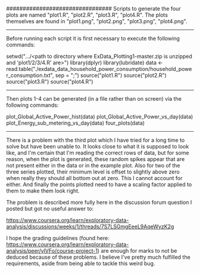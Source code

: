 ################################
Scripts to generate the four plots are named "plot1.R", "plot2.R", "plot3.R", "plot4.R".
The plots themselves are found in "plot1.png", "plot2.png", "plot3.png", "plot4.png".

-----
Before running each script it is first necessary to execute the following commands:

setwd(".../<path to directory where ExData_Plotting1-master.zip is unzipped and 'plot1/2/3/4.R' are>")
library(dplyr)
library(lubridate)
data <- read.table("./exdata_data_household_power_consumption/household_power_consumption.txt", sep = ";")
source("plot1.R")
source("plot2.R")
source("plot3.R")
source("plot4.R")

-----
Then plots 1-4 can be generated (in a file rather than on screen) via the following commands:

plot_Global_Active_Power_hist(data)
plot_Global_Active_Power_vs_day(data)
plot_Energy_sub_metering_vs_day(data)
four_plots(data)


-----
There is a problem with the third plot which I have tried for a long time to solve but have been unable to. 
It looks close to what it is supposed to look like, and I'm certain that I'm reading the correct rows of data,
but for some reason, when the plot is generated, these random spikes appear that are not present either in the 
data or in the example plot. Also for two of the three series plotted, their minimum level is offset to slightly
above zero when really they should all bottom out at zero. This I cannot account for either. And finally the 
points plotted need to have a scaling factor applied to them to make them look right.

The problem is described more fully here in the discussion forum question I posted but got no useful answer to:

https://www.coursera.org/learn/exploratory-data-analysis/discussions/weeks/1/threads/7S7LSGmgEeeL9AqeWyzK2g

I hope the grading guidelines (found here: https://www.coursera.org/learn/exploratory-data-analysis/peer/ylVFo/course-project-1)
are enough for marks to not be deduced because of these problems. I believe I've pretty much fulfilled the requirements,
aside from being able to tackle this weird bug.
